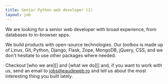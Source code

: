 ```yaml
---
title: Senior Python web developer (1)
layout: job
---
```


We are looking for a senior web developer with broad experience, from
databases to in-browser apps.

We build products with open-source technologies. Our toolbox is made up
of Linux, Git, Python, Django, Flask, Zope, MongoDB, jQuery, CSS,
and we don't hesitate to use other packages where needed.

Checkout [who we are][] and [what we do][] and, if you want to work with
us, send an email to jobs@eaudeweb.ro and tell us about the most
interesting thing you built lately.

[who_we_are]: http://www.eaudeweb.ro/#work-with-us
[what_we_do]: http://www.eaudeweb.ro/#we-work-for
